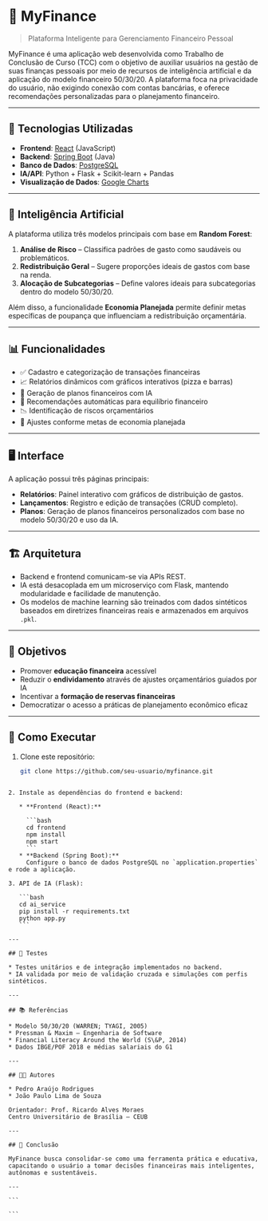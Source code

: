 
# 💸 MyFinance

> Plataforma Inteligente para Gerenciamento Financeiro Pessoal

MyFinance é uma aplicação web desenvolvida como Trabalho de Conclusão de Curso (TCC) com o objetivo de auxiliar usuários na gestão de suas finanças pessoais por meio de recursos de inteligência artificial e da aplicação do modelo financeiro 50/30/20. A plataforma foca na privacidade do usuário, não exigindo conexão com contas bancárias, e oferece recomendações personalizadas para o planejamento financeiro.

---

## 🚀 Tecnologias Utilizadas

- **Frontend**: [React](https://reactjs.org/) (JavaScript)
- **Backend**: [Spring Boot](https://spring.io/projects/spring-boot) (Java)
- **Banco de Dados**: [PostgreSQL](https://www.postgresql.org/)
- **IA/API**: Python + Flask + Scikit-learn + Pandas
- **Visualização de Dados**: [Google Charts](https://developers.google.com/chart)

---

## 🧠 Inteligência Artificial

A plataforma utiliza três modelos principais com base em **Random Forest**:

1. **Análise de Risco** – Classifica padrões de gasto como saudáveis ou problemáticos.
2. **Redistribuição Geral** – Sugere proporções ideais de gastos com base na renda.
3. **Alocação de Subcategorias** – Define valores ideais para subcategorias dentro do modelo 50/30/20.

Além disso, a funcionalidade **Economia Planejada** permite definir metas específicas de poupança que influenciam a redistribuição orçamentária.

---

## 📊 Funcionalidades

- ✅ Cadastro e categorização de transações financeiras
- 📈 Relatórios dinâmicos com gráficos interativos (pizza e barras)
- 🧮 Geração de planos financeiros com IA
- 🔄 Recomendações automáticas para equilíbrio financeiro
- 📉 Identificação de riscos orçamentários
- 🎯 Ajustes conforme metas de economia planejada

---

## 🖥️ Interface

A aplicação possui três páginas principais:

- **Relatórios**: Painel interativo com gráficos de distribuição de gastos.
- **Lançamentos**: Registro e edição de transações (CRUD completo).
- **Planos**: Geração de planos financeiros personalizados com base no modelo 50/30/20 e uso da IA.

---

## 🏗️ Arquitetura

- Backend e frontend comunicam-se via APIs REST.
- IA está desacoplada em um microserviço com Flask, mantendo modularidade e facilidade de manutenção.
- Os modelos de machine learning são treinados com dados sintéticos baseados em diretrizes financeiras reais e armazenados em arquivos `.pkl`.

---

## 🎯 Objetivos

- Promover **educação financeira** acessível
- Reduzir o **endividamento** através de ajustes orçamentários guiados por IA
- Incentivar a **formação de reservas financeiras**
- Democratizar o acesso a práticas de planejamento econômico eficaz

---

## 📌 Como Executar

1. Clone este repositório:
   ```bash
   git clone https://github.com/seu-usuario/myfinance.git
````

2. Instale as dependências do frontend e backend:

   * **Frontend (React):**

     ```bash
     cd frontend
     npm install
     npm start
     ```
   * **Backend (Spring Boot):**
     Configure o banco de dados PostgreSQL no `application.properties` e rode a aplicação.

3. API de IA (Flask):

   ```bash
   cd ai_service
   pip install -r requirements.txt
   python app.py
   ```

---

## 🧪 Testes

* Testes unitários e de integração implementados no backend.
* IA validada por meio de validação cruzada e simulações com perfis sintéticos.

---

## 📚 Referências

* Modelo 50/30/20 (WARREN; TYAGI, 2005)
* Pressman & Maxim – Engenharia de Software
* Financial Literacy Around the World (S\&P, 2014)
* Dados IBGE/POF 2018 e médias salariais do G1

---

## 🧑‍💻 Autores

* Pedro Araújo Rodrigues
* João Paulo Lima de Souza

Orientador: Prof. Ricardo Alves Moraes
Centro Universitário de Brasília – CEUB

---

## 📅 Conclusão

MyFinance busca consolidar-se como uma ferramenta prática e educativa, capacitando o usuário a tomar decisões financeiras mais inteligentes, autônomas e sustentáveis.

---

```

```
